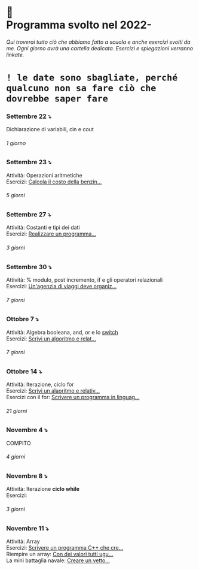 # 🎒 <br /> Programma svolto nel 2022-

###### Qui troverai tutto ciò che abbiamo fatto a scuola e anche esercizi svolti da me. Ogni giorno avrà una cartella dedicata. Esercizi e spiegazioni verranno linkate.

# `! le date sono sbagliate, perché qualcuno non sa fare ciò che dovrebbe saper fare`

### Settembre 22 ⤵️
Dichiarazione di variabili, cin e cout

###### 1 giorno

### Settembre 23 ⤵️
Attività: Operazioni aritmetiche <br />
Esercizi: [Calcola il costo della benzin...](https://github.com/plumkewe/scuola/blob/c5ce29a69caced459449f01bec37109b11e777a9/Attivit%C3%A0%20svolta/Settembre/Settembre%2023/23settembre.md)


###### 5 giorni

### Settembre 27 ⤵️
Attività: Costanti e tipi dei dati <br />
Esercizi: [Realizzare un programma...](https://github.com/plumkewe/scuola/blob/c5ce29a69caced459449f01bec37109b11e777a9/Attivit%C3%A0%20svolta/Settembre/Settembre%2027/27settembre.md)

###### 3 giorni

### Settembre 30 ⤵️
Attività: % modulo, post incremento, if e gli operatori relazionali <br />
Esercizi: [Un'agenzia di viaggi deve organiz...](https://github.com/plumkewe/scuola/blob/765d006fb7e842414ef284fb004b588af9c3d145/Attivit%C3%A0%20svolta/Ottobre/Ottobre%201/1ottobre.md)

###### 7 giorni

### Ottobre 7 ⤵️
Attività: Algebra booleana, and, or e lo [switch](https://github.com/plumkewe/scuola/blob/65f5f9f3f178a5ce1d9acef049ad8b9b7c432ee5/Spiegazioni/switch_casesp.md) <br />
Esercizi: [Scrivi un algoritmo e relat...](https://github.com/plumkewe/scuola/blob/c5ce29a69caced459449f01bec37109b11e777a9/Attivit%C3%A0%20svolta/Ottobre/Ottobre%207/7ottobre.md)

###### 7 giorni

### Ottobre 14 ⤵️
Attività: Iterazione, ciclo for <br />
Esercizi: [Scrivi un alaoritmo e relativ...](https://github.com/plumkewe/scuola/blob/0c52e99d74212d06c70fe833cadde6fa151ff2c1/Attivit%C3%A0%20svolta/Ottobre/Ottobre%2014/14ottobre.md) <br />
Esercizi con il for: [Scrivere un programma in linguag...](https://github.com/plumkewe/scuola/tree/main/Attivit%C3%A0%20svolta/Ottobre/Esercizi%20con%20il%20for)

###### 21 giorni

### Novembre 4 ⤵️
COMPITO

###### 4 giorni

### Novembre 8 ⤵️
Attività: Iterazione **ciclo while** <br />
Esercizi: []()

###### 3 giorni

### Novembre 11 ⤵️
Attività: Array <br />
Esercizi: [Scrivere un programma C++ che cre...](https://github.com/plumkewe/scuola/blob/e35a97d269cf37e5671b302ae7ffe573920e84ab/Attivit%C3%A0%20svolta/Novembre/Novembre%2018/18novembre.md)  <br />
Riempire un array: [Con dei valori tutti ugu...](https://github.com/plumkewe/CPP_miei_codici/tree/main/Miei%20codici/Array/Modi%20di%20riempire) <br />
La mini battaglia navale: [Creare un vetto...](https://github.com/plumkewe/scuola/blob/ed0e64e116c8dd5a603af2ad81195ecc2cd2d9dd/Attivit%C3%A0%20svolta/Novembre/Novembre%2022%20/la_battaglia_navale.cpp)